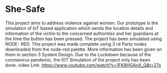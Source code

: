 # She-Safe
This project aims to address violence against women. Our prototype is the simulation of IoT based application which sends the location details and information of the victim to the concerned authorities and her guardians at the time the button has been pressed. The project has been simulated using NODE- RED. This project was made complete using 3 rd Party nodes downloaded from the node-red palette. More information has been given on them in section 3 System Design. Due to the Lockdown because of the coronavirus pandemic, the IOT Simulation of the project only has been done.
video Link: https://www.youtube.com/watch?v=1FK8HGAnX_Q&t=27s
